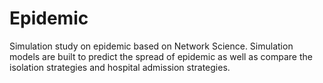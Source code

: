 # Epidemic
Simulation study on epidemic  based on Network Science. Simulation models are built to predict the spread of epidemic as well as compare the isolation strategies and hospital admission strategies.
